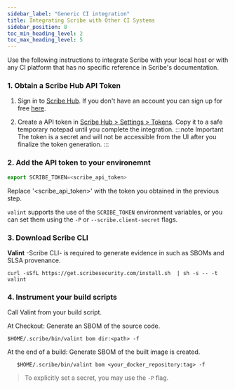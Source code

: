 ```yaml
---
sidebar_label: "Generic CI integration"
title: Integrating Scribe with Other CI Systems
sidebar_position: 8
toc_min_heading_level: 2
toc_max_heading_level: 5
---
```


Use the following instructions to integrate Scribe with your local host or with any CI platform that has no specific reference in Scribe's documentation.

### 1. Obtain a Scribe Hub API Token
1. Sign in to [Scribe Hub](https://app.scribesecurity.com). If you don't have an account you can sign up for free [here](https://scribesecurity.com/scribe-platform-lp/ "Start Using Scribe For Free").

2. Create a API token in [Scribe Hub > Settings > Tokens](https://app.scribesecurity.com/settings/tokens). Copy it to a safe temporary notepad until you complete the integration.
:::note Important
The token is a secret and will not be accessible from the UI after you finalize the token generation. 
:::

### 2. Add the API token to your environemnt
  
   ```js
   export SCRIBE_TOKEN=<scribe_api_token>
   ```
Replace '\<scribe_api_token\>' with the token you obtained in the previous step.

`valint` supports the use of the `SCRIBE_TOKEN` environment variables, or you can set them using the `-P` or `--scribe.client-secret` flags.

### 3. Download Scribe CLI

**Valint** -Scribe CLI- is required to generate evidence in such as SBOMs and SLSA provenance. 
```
curl -sSfL https://get.scribesecurity.com/install.sh  | sh -s -- -t valint
```

### 4. Instrument your build scripts
Call Valint from your build script.

At Checkout: Generate an SBOM of the source code. 
```
$HOME/.scribe/bin/valint bom dir:<path> -f
```
At the end of a build: Generate SBOM of the built image is created.
```
   $HOME/.scribe/bin/valint bom <your_docker_repository:tag> -f
```

> To explicitly set a secret, you may use the `-P` flag.